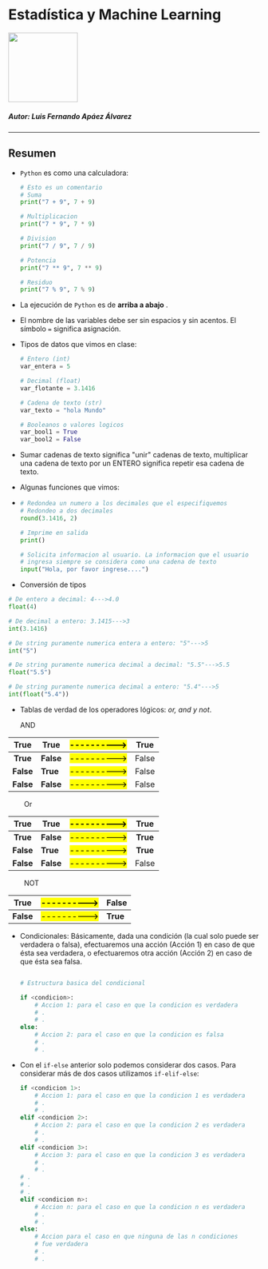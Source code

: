 # Estadística y Machine Learning

<img title="" src="file:///C:/Users/usuario/OneDrive/Documentos/Pagina_web/Teoria_Galois-gh-pages/assets/img/estadistica1.png" alt="" width="139" data-align="inline">

##### Autor: Luis Fernando Apáez Álvarez

---

## Resumen

* ``Python`` es como una calculadora:
  
  ```python
  # Esto es un comentario
  # Suma
  print("7 + 9", 7 + 9)
  
  # Multiplicacion 
  print("7 * 9", 7 * 9)
  
  # Division 
  print("7 / 9", 7 / 9)
  
  # Potencia
  print("7 ** 9", 7 ** 9)
  
  # Residuo
  print("7 % 9", 7 % 9)
  ```

* La ejecución de ``Python`` es de **arriba a abajo** .

* El nombre de las variables debe ser sin espacios  y sin acentos. El símbolo ``=`` significa asignación.

* Tipos de datos que vimos en clase:
  
  ```python
  # Entero (int)
  var_entera = 5
  
  # Decimal (float)
  var_flotante = 3.1416
  
  # Cadena de texto (str)
  var_texto = "hola Mundo"
  
  # Booleanos o valores logicos
  var_bool1 = True
  var_bool2 = False
  ```

* Sumar cadenas de texto significa "unir" cadenas de texto, multiplicar una cadena de texto por un ENTERO significa repetir esa cadena de texto.

* Algunas funciones que vimos:
- ```python
  # Redondea un numero a los decimales que el especifiquemos
  # Redondeo a dos decimales
  round(3.1416, 2)
  
  # Imprime en salida 
  print()
  
  # Solicita informacion al usuario. La informacion que el usuario
  # ingresa siempre se considera como una cadena de texto
  input("Hola, por favor ingrese....")
  ```
* Conversión de tipos

```python
# De entero a decimal: 4--->4.0
float(4)

# De decimal a entero: 3.1415--->3
int(3.1416)

# De string puramente numerica entera a entero: "5"--->5
int("5")

# De string puramente numerica decimal a decimal: "5.5"--->5.5
float("5.5")

# De string puramente numerica decimal a entero: "5.4"--->5
int(float("5.4"))
```

* Tablas de verdad de los operadores lógicos: _or, and y not_.
  
  AND

| **True**  | **True**  | <mark>----------></mark> | True  |
|:---------:| --------- | ------------------------ | ----- |
| **True**  | **False** | <mark>----------></mark> | False |
| **False** | **True**  | <mark>----------></mark> | False |
| **False** | **False** | <mark>----------></mark> | False |

        Or

| **True**  | **True**  | <mark>----------></mark> | True     |
|:---------:| --------- | ------------------------ |:--------:|
| **True**  | **False** | <mark>----------></mark> | **True** |
| **False** | **True**  | <mark>----------></mark> | **True** |
| **False** | **False** | <mark>----------></mark> | False    |

        NOT

| **True**  | <mark>----------></mark> | **False** |
|:---------:| ------------------------ | --------- |
| **False** | <mark>----------></mark> | **True**  |

* Condicionales: Básicamente, dada una condición (la cual solo puede ser verdadera o falsa), efectuaremos una acción (Acción 1) en caso de que ésta sea verdadera, o efectuaremos otra acción (Acción 2) en caso de que ésta sea falsa.
  
  <img title="" src="file:///C:/Users/usuario/Downloads/rec0001.PNG" alt="" data-align="center">
  
  ```python
  # Estructura basica del condicional
  
  if <condicion>:
      # Accion 1: para el caso en que la condicion es verdadera
      # .
      # .
  else:
      # Accion 2: para el caso en que la condicion es falsa
      # .
      # .
  ```

* Con el ``if-else`` anterior solo podemos considerar dos casos. Para considerar más de dos casos utilizamos ``if-elif-else``:
  
  ```python
  if <condicion 1>: 
      # Accion 1: para el caso en que la condicion 1 es verdadera
      # .
      # .
  elif <condicion 2>: 
      # Accion 2: para el caso en que la condicion 2 es verdadera
      # .
      # .
  elif <condicion 3>: 
      # Accion 3: para el caso en que la condicion 3 es verdadera
      # .
      # .
  # .
  # .
  # .
  elif <condicion n>: 
      # Accion n: para el caso en que la condicion n es verdadera
      # .
      # .
  else:
      # Accion para el caso en que ninguna de las n condiciones
      # fue verdadera 
      # .
      # .
  ```
